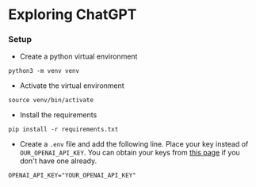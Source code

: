 # Exploring ChatGPT

### Setup

* Create a python virtual environment

```commandline
python3 -m venv venv
```

* Activate the virtual environment

```commandline
source venv/bin/activate
```

* Install the requirements

```commandline
pip install -r requirements.txt
```

* Create a `.env` file and add the following line. Place your key instead of `OUR_OPENAI_API_KEY`. You can obtain your keys from [this page](https://platform.openai.com/api-keys) if you don't have one already.

```
OPENAI_API_KEY="YOUR_OPENAI_API_KEY"
```
